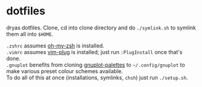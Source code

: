 dotfiles
========

dryas dotfiles. Clone, cd into clone directory and do `./symlink.sh` to symlink them all into `$HOME`.

`.zshrc` assumes [oh-my-zsh](https://github.com/robbyrussell/oh-my-zsh) is installed.  
`.vimrc` assumes [vim-plug](https://github.com/junegunn/vim-plug) is installed; just run `:PlugInstall` once that's done.  
`.gnuplot` benefits from cloning [gnuplot-palettes](https://github.com/Gnuplotting/gnuplot-palettes) to `~/.config/gnuplot` to make various preset colour schemes available.  
To do all of this at once (installations, symlinks, `chsh`) just run `./setup.sh`.
